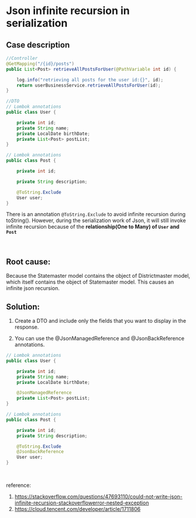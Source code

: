 # Json infinite recursion in serialization

## Case description

```java
//Controller 
@GetMapping("/{id}/posts")
public List<Post> retrieveAllPostsForUser(@PathVariable int id) {

    log.info("retrieving all posts for the user id:{}", id);
    return userBusinessService.retrieveAllPostsForUser(id);
}

//DTO
// Lombok annotations
public class User {

    private int id;
    private String name;
    private LocalDate birthDate;
    private List<Post> postList;
}

// Lombok annotations
public class Post {

    private int id;

    private String description;

    @ToString.Exclude
    User user;
}

```

There is an annotation `@ToString.Exclude` to avoid infinite recursion during toString(). However, during the serialization work of Json, it will still invoke infinite recursion because of the **relationship(One to Many) of `User` and `Post`**

<br>

## Root cause:

Because the Statemaster model contains the object of Districtmaster model, which itself contains the object of Statemaster model. This causes an infinite json recursion.

## Solution:

1. Create a DTO and include only the fields that you want to display in the response.

2. You can use the @JsonManagedReference and @JsonBackReference annotations.

```java
// Lombok annotations
public class User {

    private int id;
    private String name;
    private LocalDate birthDate;

    @JsonManagedReference 
    private List<Post> postList;
}

// Lombok annotations
public class Post {

    private int id;
    private String description;

    @ToString.Exclude
    @JsonBackReference 
    User user;
}
```

<br>

reference:
1. <https://stackoverflow.com/questions/47693110/could-not-write-json-infinite-recursion-stackoverflowerror-nested-exception>
2. <https://cloud.tencent.com/developer/article/1711806>
